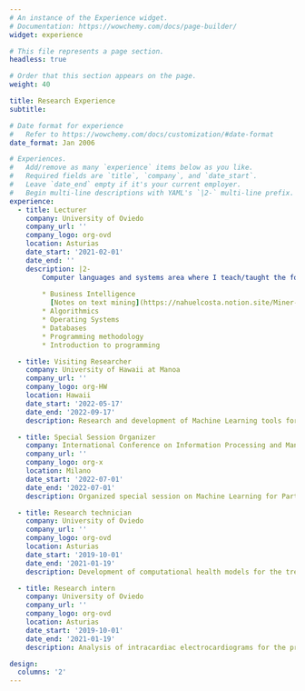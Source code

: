 ```yaml
---
# An instance of the Experience widget.
# Documentation: https://wowchemy.com/docs/page-builder/
widget: experience

# This file represents a page section.
headless: true

# Order that this section appears on the page.
weight: 40

title: Research Experience
subtitle:

# Date format for experience
#   Refer to https://wowchemy.com/docs/customization/#date-format
date_format: Jan 2006

# Experiences.
#   Add/remove as many `experience` items below as you like.
#   Required fields are `title`, `company`, and `date_start`.
#   Leave `date_end` empty if it's your current employer.
#   Begin multi-line descriptions with YAML's `|2-` multi-line prefix.
experience:
  - title: Lecturer
    company: University of Oviedo
    company_url: ''
    company_logo: org-ovd
    location: Asturias
    date_start: '2021-02-01'
    date_end: ''
    description: |2-
        Computer languages and systems area where I teach/taught the following subjects:
        
        * Business Intelligence  
          [Notes on text mining](https://nahuelcosta.notion.site/Miner-a-de-Texto-dac689534d8043639a54de9bc93203bb)
        * Algorithmics
        * Operating Systems
        * Databases
        * Programming methodology
        * Introduction to programming

  - title: Visiting Researcher
    company: University of Hawaii at Manoa
    company_url: ''
    company_logo: org-HW
    location: Hawaii
    date_start: '2022-05-17'
    date_end: '2022-09-17'
    description: Research and development of Machine Learning tools for the diagnosis and prognosis of lithium-ion batteries at Hawaii Natural Energy Institute (HNEI).

  - title: Special Session Organizer
    company: International Conference on Information Processing and Management of Uncertainty in Knowledge-Based Systems
    company_url: ''
    company_logo: org-x
    location: Milano
    date_start: '2022-07-01'
    date_end: '2022-07-01'
    description: Organized special session on Machine Learning for Partially Labeled Data.

  - title: Research technician
    company: University of Oviedo
    company_url: ''
    company_logo: org-ovd
    location: Asturias
    date_start: '2019-10-01'
    date_end: '2021-01-19'
    description: Development of computational health models for the treatment of rechargeable batteries.

  - title: Research intern
    company: University of Oviedo
    company_url: ''
    company_logo: org-ovd
    location: Asturias
    date_start: '2019-10-01'
    date_end: '2021-01-19'
    description: Analysis of intracardiac electrocardiograms for the prediction of cardiovascular diseases.

design:
  columns: '2'
---
```

